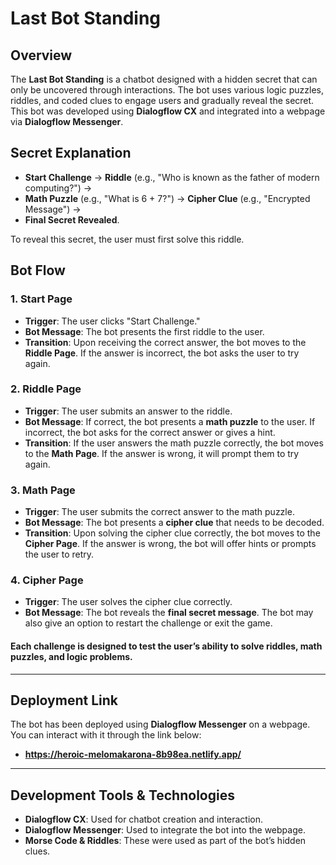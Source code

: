 # Last Bot Standing

## Overview
The **Last Bot Standing** is a chatbot designed with a hidden secret that can only be uncovered through interactions. The bot uses various logic puzzles, riddles, and coded clues to engage users and gradually reveal the secret. This bot was developed using **Dialogflow CX** and integrated into a webpage via **Dialogflow Messenger**.

## Secret Explanation

- **Start Challenge** → **Riddle** (e.g., "Who is known as the father of modern computing?") → 
- **Math Puzzle** (e.g., "What is 6 + 7?") → **Cipher Clue** (e.g., "Encrypted Message") → 
- **Final Secret Revealed**.

To reveal this secret, the user must first solve this riddle.

## Bot Flow

### 1. **Start Page**
- **Trigger**: The user clicks "Start Challenge."
- **Bot Message**: The bot presents the first riddle to the user.
- **Transition**: Upon receiving the correct answer, the bot moves to the **Riddle Page**. If the answer is incorrect, the bot asks the user to try again.

### 2. **Riddle Page**
- **Trigger**: The user submits an answer to the riddle.
- **Bot Message**: If correct, the bot presents a **math puzzle** to the user. If incorrect, the bot asks for the correct answer or gives a hint.
- **Transition**: If the user answers the math puzzle correctly, the bot moves to the **Math Page**. If the answer is wrong, it will prompt them to try again.

### 3. **Math Page**
- **Trigger**: The user submits the correct answer to the math puzzle.
- **Bot Message**: The bot presents a **cipher clue** that needs to be decoded.
- **Transition**: Upon solving the cipher clue correctly, the bot moves to the **Cipher Page**. If the answer is wrong, the bot will offer hints or prompts the user to retry.

### 4. **Cipher Page**
- **Trigger**: The user solves the cipher clue correctly.
- **Bot Message**: The bot reveals the **final secret message**. The bot may also give an option to restart the challenge or exit the game.

#### Each challenge is designed to test the user’s ability to solve riddles, math puzzles, and logic problems.
---

## Deployment Link
The bot has been deployed using **Dialogflow Messenger** on a webpage. You can interact with it through the link below:
- **https://heroic-melomakarona-8b98ea.netlify.app/**

---

## Development Tools & Technologies

- **Dialogflow CX**: Used for chatbot creation and interaction.
- **Dialogflow Messenger**: Used to integrate the bot into the webpage.
- **Morse Code & Riddles**: These were used as part of the bot’s hidden clues.
